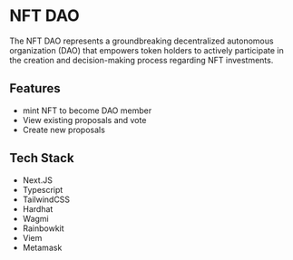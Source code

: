 
# NFT DAO

The NFT DAO represents a groundbreaking decentralized autonomous organization (DAO) that empowers token holders to actively participate in the creation and decision-making process regarding NFT investments. 




## Features

- mint NFT to become DAO member
- View existing proposals and vote
- Create new proposals


## Tech Stack

- Next.JS
- Typescript
- TailwindCSS
- Hardhat
- Wagmi
- Rainbowkit
- Viem
- Metamask



